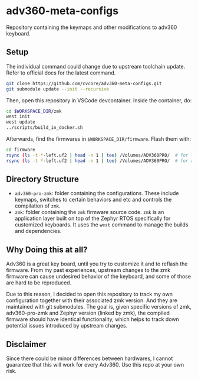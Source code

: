 # adv360-meta-configs

Repository containing the keymaps and other modifications to adv360 keyboard.

## Setup

The individual command could change due to upstream toolchain update. Refer to
official docs for the latest command.

```bash
git clone https://github.com/cvcore/adv360-meta-configs.git
git submodule update --init --recursive
```

Then, open this repository in VSCode devcontainer. Inside the container, do:

```bash
cd $WORKSPACE_DIR/zmk
west init
west update
../scripts/build_in_docker.sh
```

Afterwards, find the firmwares in `$WORKSPACE_DIR/firmware`. Flash them with:

```bash
cd firmware
rsync (ls -t *-left.uf2 | head -n 1 | tee) /Volumes/ADV360PRO/  # for left split
rsync (ls -t *-left.uf2 | head -n 1 | tee) /Volumes/ADV360PRO/  # for right split
```

## Directory Structure

- `adv360-pro-zmk`: folder containing the configurations. These include keymaps, switches to certain behaviors and etc and controls the compilation of `zmk`.
- `zmk`: folder containing the `zmk` firmware source code. `zmk` is an application layer built on top of the Zephyr RTOS specifically for customized keyboards. It uses the `west` command to manage the builds and dependencies.

## Why Doing this at all?

Adv360 is a great key board, until you try to customize it and to reflash the firmware. From my past experiences, upstream changes to the zmk firmware can cause undesired behavior of the keyboard, and some of those are hard to be reproduced.

Due to this reason, I decided to open this repository to track my own configuration together with their associated zmk version. And they are maintained with git submodules. The goal is, given specific versions of zmk, adv360-pro-zmk and Zephyr version (linked by zmk), the compiled firmware should have identical functionality, which helps to track down potential issues introduced by upstream changes.

## Disclaimer

Since there could be minor differences between hardwares, I cannot guarantee that this will work for every Adv360. Use this repo at your own risk.
